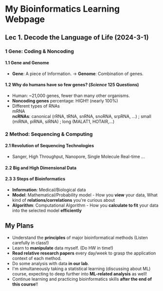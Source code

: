 # My Bioinformatics Learning Webpage

## Lec 1. Decode the Language of Life (2024-3-1)

### 1 Gene: Coding & Noncoding
#### 1.1 Gene and Genome
- **Gene**: A piece of Information. → **Genome**: Combination of genes.
#### 1.2 Why do humans have so few genes? (*Science* 125 Questions)
- Human: ~21,000 genes, fewer than many other organisms.  
- **Noncoding genes** percentage: HIGH!! (nearly 100%) 
- Different types of RNAs  
  mRNA  
  **ncRNAs**: canonical (rRNA, tRNA, snRNA, snoRNA, srpRNA, ...) ; small (miRNA, piRNA, siRNA) ; long (MALAT1, HOTAIR,...)

### 2 Method: Sequencing & Computing
#### 2.1 Revolution of Sequencing Technologies
- Sanger, High Throughput, Nanopore, Single Molecule Real-time ...
#### 2.2 Big and High Dimensional Data
#### 2.3 3 Steps of Bioinformatics
- **Information**: Medical/Biological data
- **Model**: Mathematical/Probability model - How you **view** your data, What kind of **relations/correlations** you're curious about
- **Algorithm**: Computational Algorithm - How you **calculate to fit** your data into the selected model **efficiently**

## My Plans
- Understand the **principles** of major bioinformatical methods (Listen carefully in class!)
- Learn to **manipulate** data myself. (Do HW in time!)
- **Read relative research papers** every day/week to grasp the application context of each method.
- Do some analysis with data **in our lab**.
- I'm simultaneously taking a statistical learning (discussing about ML) course, expecting to deep further into **ML-related analysis** as well!
- Continue learning and practicing bioinformatics skills **after the end of this course**!!

